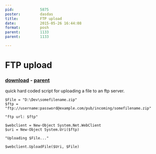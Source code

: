 ```yaml
---
pid:            5875
poster:         dasdas
title:          FTP upload
date:           2015-05-26 16:44:08
format:         posh
parent:         1133
parent:         1133

---
```


# FTP upload

### [download](5875.ps1) - [parent](1133.md)

quick hard coded script for uploading a file to an ftp server.

```posh
$File = "D:\Dev\somefilename.zip"
$ftp = "ftp://username:password@example.com/pub/incoming/somefilename.zip"

"ftp url: $ftp"

$webclient = New-Object System.Net.WebClient
$uri = New-Object System.Uri($ftp)

"Uploading $File..."

$webclient.UploadFile($Uri, $File)
```
